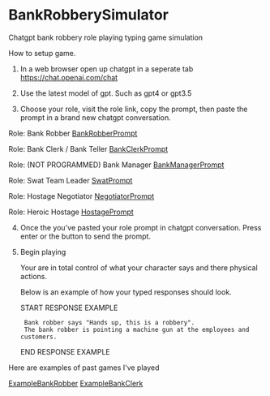 # BankRobberySimulator
Chatgpt bank robbery role playing typing game simulation

How to setup game.

1) In a web browser open up chatgpt in a seperate tab https://chat.openai.com/chat

2) Use the latest model of gpt. Such as gpt4 or gpt3.5

3) Choose your role, visit the role link, copy the prompt, then paste the prompt in a brand new chatgpt conversation.
    
  Role: Bank Robber [BankRobberPrompt](https://github.com/Neur0plasticity/BankRobberySimulator/blob/main/prompt.role.bankrobber.txt)  
    
  Role: Bank Clerk / Bank Teller [BankClerkPrompt](https://github.com/Neur0plasticity/BankRobberySimulator/blob/main/prompt.role.bankclerk.txt)
       
  Role: (NOT PROGRAMMED) Bank Manager [BankManagerPrompt](https://github.com/Neur0plasticity/BankRobberySimulator/blob/main/prompt.role.bankmanager.txt)     
       
  Role: Swat Team Leader [SwatPrompt](https://github.com/Neur0plasticity/BankRobberySimulator/blob/main/prompt.role.swat.txt)
  
  Role: Hostage Negotiator [NegotiatorPrompt](https://github.com/Neur0plasticity/BankRobberySimulator/blob/main/prompt.role.negotiator.txt)
  
  Role: Heroic Hostage [HostagePrompt](https://github.com/Neur0plasticity/BankRobberySimulator/blob/main/prompt.role.hostage.txt)
      
      
4) Once the you've pasted your role prompt in chatgpt conversation. Press enter or the button to send the prompt.

5) Begin playing

    Your are in total control of what your character says and there physical actions.
    
    Below is an example of how your typed responses should look.
    
    
    START RESPONSE EXAMPLE
    
        Bank robber says "Hands up, this is a robbery".
        The bank robber is pointing a machine gun at the employees and customers.
    
    END RESPONSE EXAMPLE
    
    
    
Here are examples of past games I've played

[ExampleBankRobber](https://github.com/Neur0plasticity/BankRobberySimulator/blob/main/example.bankrobber.txt)
[ExampleBankClerk](https://github.com/Neur0plasticity/BankRobberySimulator/blob/main/example.clerk.txt)

